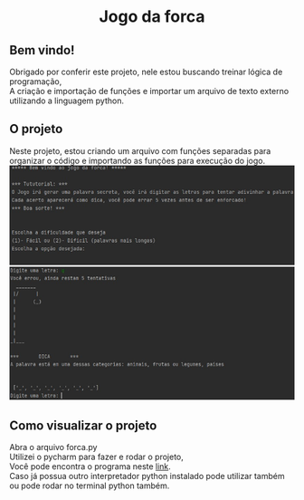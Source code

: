 <h1 align="center">Jogo da forca</h1>



<h2>Bem vindo!</h2>
Obrigado por conferir este projeto, nele estou buscando treinar lógica de programação,<br>
A criação e importação de funções e importar um arquivo de texto externo utilizando a linguagem python.



<h2>O projeto</h2>
Neste projeto, estou criando um arquivo com funções separadas para organizar o código e importando as funções para execução do jogo.
<img src="https://github.com/brunorodriguesdias/jogo-da-forca/blob/master/src/bem_vindo.jpg">
<img src="https://github.com/brunorodriguesdias/jogo-da-forca/blob/master/src/forca.jpg">

<h2>Como visualizar o projeto</h2>
Abra o arquivo forca.py<br>
Utilizei o pycharm para fazer e rodar o projeto,<br>
Você pode encontra o programa neste <a href="https://www.jetbrains.com/pt-br/pycharm/download/#section=windows">link</a>.<br>
Caso já possua outro interpretador python instalado pode utilizar também ou pode rodar no terminal python também.
